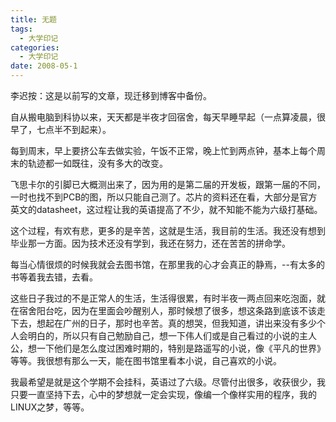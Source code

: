 ```yaml
---
title: 无题
tags:
  - 大学印记
categories:
  - 大学印记
date: 2008-05-1
---
```


李迟按：这是以前写的文章，现迁移到博客中备份。  

自从搬电脑到科协以来，天天都是半夜才回宿舍，每天早睡早起（一点算凌晨，很早了，七点半不到起来）。

每到周末，早上要挤公车去做实验，午饭不正常，晚上忙到两点钟，基本上每个周末的轨迹都一如既往，没有多大的改变。
<!-- more -->

飞思卡尔的引脚已大概测出来了，因为用的是第二届的开发板，跟第一届的不同，一时也找不到PCB的图，所以只能自己测了。芯片的资料还在看，大部分是官方英文的datasheet，这过程让我的英语提高了不少，就不知能不能为六级打基础。

这个过程，有欢有悲，更多的是辛苦，这就是生活，我目前的生活。我还没有想到毕业那一方面。因为技术还没有学到，我还在努力，还在苦苦的拼命学。

每当心情很烦的时候我就会去图书馆，在那里我的心才会真正的静焉，--有太多的书等着我去错，去看。

这些日子我过的不是正常人的生活，生活得很累，有时半夜一两点回来吃泡面，就在宿舍阳台吃，因为在里面会吵醒别人，那时候想了很多，想这条路到底该不该走下去，想起在广州的日子，那时也辛苦。真的想哭，但我知道，讲出来没有多少个人会明白的，所以只有自己勉励自己，想一下伟人们或是自己看过的小说的主人公，想一下他们是怎么度过困难时期的，特别是路遥写的小说，像《平凡的世界》等等。我很想有那么一天，能在图书馆里看本小说，自己喜欢的小说。

我最希望是就是这个学期不会挂科，英语过了六级。尽管付出很多，收获很少，我只要一直坚持下去，心中的梦想就一定会实现，像编一个像样实用的程序，我的LINUX之梦，等等。